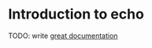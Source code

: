 # Introduction to echo

TODO: write [great documentation](http://jacobian.org/writing/what-to-write/)
